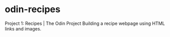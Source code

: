 # odin-recipes
Project 1: Recipes | The Odin Project
Building a recipe webpage using HTML links and images.